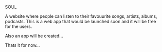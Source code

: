 SOUL

A website where people can listen to their favouurite songs, artists, albums, podcasts.
This is a web app that would be launched soon and it will be free for the users.

Also an app will be created...

Thats it for now...
